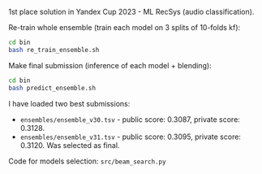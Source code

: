 1st place solution in Yandex Cup 2023 - ML RecSys (audio classification).

Re-train whole ensemble (train each model on 3 splits of 10-folds kf):
```bash
cd bin
bash re_train_ensemble.sh
```

Make final submission (inference of each model + blending):
```bash
cd bin
bash predict_ensemble.sh
```

I have loaded two best submissions:
* `ensembles/ensemble_v30.tsv` - public score: 0.3087, private score: 0.3128.
* `ensembles/ensemble_v31.tsv` - public score: 0.3095, private score: 0.3120. Was selected as final.

Code for models selection: `src/beam_search.py`
